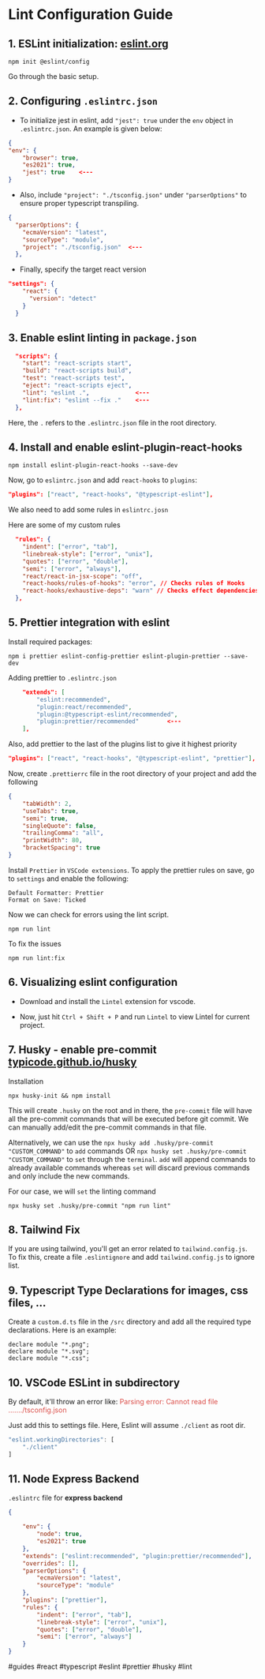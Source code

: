 # Lint Configuration Guide

## 1. ESLint initialization: [eslint.org]("https://www.eslint.org/")

    npm init @eslint/config

Go through the basic setup.

## 2. Configuring `.eslintrc.json`

- To initialize jest in eslint, add `"jest": true` under the `env` object in `.eslintrc.json`. An example is given below:

```json
{
"env": {
    "browser": true,
    "es2021": true,
    "jest": true    <---
}
```

- Also, include `"project": "./tsconfig.json"` under `"parserOptions"` to ensure proper typescript transpiling.

```json
{
  "parserOptions": {
    "ecmaVersion": "latest",
    "sourceType": "module",
    "project": "./tsconfig.json"  <---
  },
```

- Finally, specify the target react version

```json
"settings": {
    "react": {
      "version": "detect"
    }
  }
```

## 3. Enable eslint linting in `package.json`

```json
  "scripts": {
    "start": "react-scripts start",
    "build": "react-scripts build",
    "test": "react-scripts test",
    "eject": "react-scripts eject",
    "lint": "eslint .",             <---
    "lint:fix": "eslint --fix ."    <---
  },
```

Here, the `.` refers to the `.eslintrc.json` file in the root directory.

## 4. Install and enable eslint-plugin-react-hooks

```
npm install eslint-plugin-react-hooks --save-dev
```

Now, go to `eslintrc.json` and add `react-hooks` to `plugins`:

```json
"plugins": ["react", "react-hooks", "@typescript-eslint"],
```

We also need to add some rules in `eslintrc.josn`

Here are some of my custom rules

```json
  "rules": {
    "indent": ["error", "tab"],
    "linebreak-style": ["error", "unix"],
    "quotes": ["error", "double"],
    "semi": ["error", "always"],
    "react/react-in-jsx-scope": "off",
    "react-hooks/rules-of-hooks": "error", // Checks rules of Hooks
    "react-hooks/exhaustive-deps": "warn" // Checks effect dependencies
  },
```


## 5. Prettier integration with eslint

Install required packages:

    npm i prettier eslint-config-prettier eslint-plugin-prettier --save-dev

Adding prettier to `.eslintrc.json`

```json
	"extends": [
		"eslint:recommended",
		"plugin:react/recommended",
		"plugin:@typescript-eslint/recommended",
		"plugin:prettier/recommended"        <---
	],
```

Also, add prettier to the last of the plugins list to give it highest priority

```json
"plugins": ["react", "react-hooks", "@typescript-eslint", "prettier"],
```

Now, create `.prettierrc` file in the root directory of your project and add the following

```json
{
	"tabWidth": 2,
	"useTabs": true,
	"semi": true,
	"singleQuote": false,
	"trailingComma": "all",
	"printWidth": 80,
	"bracketSpacing": true
}
```

Install `Prettier` in `VSCode extensions`. To apply the prettier rules on save, go to `settings` and enable the following:

    Default Formatter: Prettier
    Format on Save: Ticked


Now we can check for errors using the lint script.

    npm run lint

To fix the issues

    npm run lint:fix



## 6. Visualizing eslint configuration

- Download and install the `Lintel` extension for vscode.

- Now, just hit `Ctrl + Shift + P` and run `Lintel` to view Lintel for current project.

## 7. Husky - enable pre-commit [typicode.github.io/husky]("https://typicode.github.io/husky")

Installation

    npx husky-init && npm install

This will create `.husky` on the root and in there, the `pre-commit` file will have all the pre-commit commands that will be executed before git commit. We can manually add/edit the pre-commit commands in that file.

Alternatively, we can use the `npx husky add .husky/pre-commit "CUSTOM_COMMAND"` to `add` commands OR `npx husky set .husky/pre-commit "CUSTOM_COMMAND"` to `set` through the `terminal`. `add` will append commands to already available commands whereas `set` will discard previous commands and only include the new commands.

For our case, we will `set` the linting command

    npx husky set .husky/pre-commit "npm run lint"


## 8. Tailwind Fix
If you are using tailwind, you'll get an error related to `tailwind.config.js`. To fix this, create a file `.eslintignore` and add `tailwind.config.js` to ignore list.

## 9. Typescript Type Declarations for images, css files, ...
Create a `custom.d.ts` file in the `/src` directory and add all the required type declarations. Here is an example:

```
declare module "*.png";
declare module "*.svg";
declare module "*.css";

```


## 10. VSCode ESLint in subdirectory
By default, it'll throw an error like: <span style="color:#db4f4a">Parsing error: Cannot read file ......./tsconfig.json</span>

Just add this to settings file. Here, Eslint will assume `./client` as root dir.
```javascript
"eslint.workingDirectories": [
    "./client"
]
```


## 11. Node Express Backend 
`.eslintrc` file for **express backend**
```json
{

    "env": {
        "node": true,
        "es2021": true
    },
    "extends": ["eslint:recommended", "plugin:prettier/recommended"],
    "overrides": [],
    "parserOptions": {
        "ecmaVersion": "latest",
        "sourceType": "module"
    },
    "plugins": ["prettier"],
    "rules": {
        "indent": ["error", "tab"],
        "linebreak-style": ["error", "unix"],
        "quotes": ["error", "double"],
        "semi": ["error", "always"]
    }
}
```


#guides #react #typescript #eslint #prettier #husky #lint
